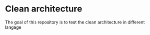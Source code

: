 # Clean architecture

The goal of this repository is to test the clean architecture in different langage
